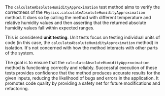 The `calculateAbsoluteHumidityApproximation` test method aims to verify the correctness of the `Physics.calculateAbsoluteHumidityApproximation` method. It does so by calling the method with different temperature and relative humidity values and then asserting that the returned absolute humidity values fall within expected ranges.

This is considered **unit testing**.  Unit tests focus on testing individual units of code (in this case, the `calculateAbsoluteHumidityApproximation` method) in isolation. It's not concerned with how the method interacts with other parts of the system.

The goal is to ensure that the `calculateAbsoluteHumidityApproximation` method is functioning correctly and reliably. Successful execution of these tests provides confidence that the method produces accurate results for the given inputs, reducing the likelihood of bugs and errors in the application.  It promotes code quality by providing a safety net for future modifications and refactoring.